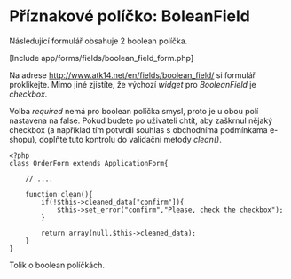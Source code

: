 Příznakové políčko: BoleanField
===============================

Následující formulář obsahuje 2 boolean políčka.

[Include app/forms/fields/boolean_field_form.php]

Na adrese <http://www.atk14.net/en/fields/boolean_field/> si formulář proklikejte. Mimo jiné zjistíte, že výchozí *widget* pro *BooleanField* je *checkbox*.

Volba *required* nemá pro boolean políčka smysl, proto je u obou polí nastavena na false. Pokud budete po uživateli chtít, aby zaškrnul nějaký checkbox
(a například tím potvrdil souhlas s obchodníma podmínkama e-shopu), doplňte tuto kontrolu do validační metody *clean()*.

	<?php
	class OrderForm extends ApplicationForm{

		// ....

		function clean(){
			if(!$this->cleaned_data["confirm"]){
				$this->set_error("confirm","Please, check the checkbox");
			}

			return array(null,$this->cleaned_data);
		}
	}

Tolik o boolean políčkách.
